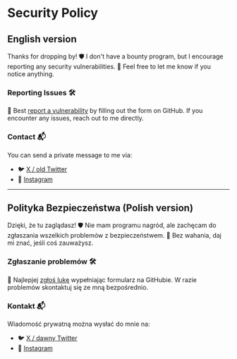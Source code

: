 # Security Policy

## English version

Thanks for dropping by!
🛡️
I don't have a bounty program,
but I encourage reporting any security vulnerabilities.
📨
Feel free to let me know if you notice anything.

### Reporting Issues 🛠️

🔐
Best [report a vulnerability](https://github.com/womanonrails/womanonrails.com/security/advisories/new)
by filling out the form on GitHub.
If you encounter any issues, reach out to me directly.

### Contact 📬

You can send a private message to me via:

- 🐦 [X / old Twitter](https://x.com/womanonrails)
- 📸 [Instagram](https://www.instagram.com/womanonrails/)

---

## Polityka Bezpieczeństwa (Polish version)

Dzięki, że tu zaglądasz!
🛡️
Nie mam programu nagród,
ale zachęcam do zgłaszania wszelkich problemów z bezpieczeństwem.
📨
Bez wahania, daj mi znać, jeśli coś zauważysz.

### Zgłaszanie problemów 🛠️

🔐
Najlepjej [zgłoś lukę](https://github.com/womanonrails/womanonrails.com/security/advisories/new)
wypełniając formularz na GitHubie.
W razie problemów skontaktuj się ze mną bezpośrednio.

### Kontakt 📬

Wiadomość prywatną można wysłać do mnie na:

- 🐦 [X / dawny Twitter](https://x.com/womanonrails)
- 📸 [Instagram](https://www.instagram.com/womanonrails/)
